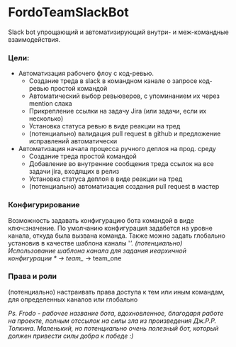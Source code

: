# FordoTeamSlackBot
Slack bot упрощающий и автоматизирующий внутри- и меж-командные взаимодействия.

### Цели:
* Автоматизация рабочего флоу с код-ревью.
  * Создание треда в slack в командном канале о запросе код-ревью простой командой
  * Автоматический выбор ревьюверов, с упоминанием их через mention слака
  * Прикрепление ссылки на задачу Jira (или задачи, если их несколько)
  * Установка статуса ревью в виде реакции на тред
  * (потенциально) валидация pull request в github и предложение исправлений автоматически
* Автоматизация начала процесса ручного деплоя на прод. среду
  *  Создание треда простой командой
  *  Добавление во внутренние сообщения треда ссылок на все задачи jira, входящих в релиз
  *  Установка статуса деплоя в виде реакции на тред
  *  (потенциально) автоматизация создания pull request в мастер

### Конфигурирование
Возможность задавать конфигурацию бота командой в виде ключ:значение. 
По умолчанию конфигурация задабется на уровне канала, откуда была вызвана команда. 
Также можно задать глобально установив в качестве шаблона каналы '*'. 
(потенциально) Использование шаблона канала для задания иеархичной конфигурации * -> team_* -> team_one

### Права и роли
 (потенциально) настраивать права доступа к тем или иным командам, для определенных каналов или глобально
 
_Ps. Frodo - рабочее название бота, вдохновленное, благодаря работе на проекте, полным отссылок на силы зла из произведения Дж.Р.Р. Толкина. 
Маленький, но потенциально очень полезный бот, который должен привести силы добра к победе :)_
